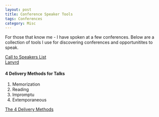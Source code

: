 ```yaml
---
layout: post
title: Conference Speaker Tools
tags: Conferences
category: Misc
---
```

For those that know me - I have spoken at a few conferences. Below are a collection of tools I use for discovering conferences and opportunitites to speak.

[Call to Speakers List](https://calltospeakers.com/)  
[Lanyrd](http://lanyrd.com/)  

#### 4 Delivery Methods for Talks ####

1) Memorization  
2) Reading  
3) Impromptu  
4) Extemporaneous  

[The 4 Delivery Methods](http://westsidetoastmasters.com/resources/powerspeak/lib0208.html)
